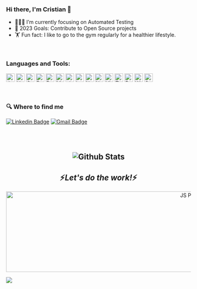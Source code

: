 ### Hi there, I'm Cristian 👋

- 🧑🏽‍💻 I’m currently focusing on Automated Testing
- 🥅 2023 Goals: Contribute to Open Source projects
- 🏋️ Fun fact: I like to go to the gym regularly for a healthier lifestyle.

<br />

### Languages and Tools:
<p>
<img src="https://img.shields.io/badge/JavaScript-282C34?logo=javascript&logoColor=F7DF1E" alt="JavaScript logo" title="JavaScript" height="23" />
<img src="https://img.shields.io/badge/HTML5-282C34?logo=html5&logoColor=E34F26" alt="HTML5 logo" title="HTML5" height="23" />
<img src="https://img.shields.io/badge/CSS3-282C34?logo=css3&logoColor=1572B6" alt="CSS3 logo" title="CSS3" height="23" />
<img src="https://img.shields.io/badge/React JS-282C34?logo=react&logoColor=61DAFB" alt="React JS logo" title="ReactJS" height="23" />
<img src="https://img.shields.io/badge/Redux-282C34?logo=redux&logoColor=764ABC" alt="Redux logo" title="Redux" height="23" />
<img src="https://img.shields.io/badge/MongoDB-282C34?logo=mongodb&logoColor=3FA037" alt="MongoDB logo" title="MongoDB" height="23" />
<img src="https://img.shields.io/badge/git-282C34?logo=git&logoColor=F05032" alt="git logo" title="git" height="23" />
<img src="https://img.shields.io/badge/Heroku-282C34?logo=heroku&logoColor=6762A6" alt="heroku logo" title="heroku" height="23" />
<img src="https://img.shields.io/badge/NPM-282C34?logo=npm&logoColor=#7743CE" alt="NPM logo" title="NPM" height="23" />
<img src="https://img.shields.io/badge/NodeJS-282C34?logo=Node.js&logoColor=#215732" alt="NodeJS logo" title="NondeJS" height="23" />
<img src="https://img.shields.io/badge/VS%20Code-282C34?logo=visual-studio-code&logoColor=007ACC" alt="Visual Studio Code logo" title="Visual Studio Code" height="23"/>
<img src="https://img.shields.io/badge/Tailwind%20CSS-282C34?logo=tailwind-css&logoColor=38B2AC" alt="Tailwind CSS logo" title="Tailwind CSS" height="23"/>
<img src="https://img.shields.io/badge/Bootstrap-282C34?logo=bootstrap&logoColor=7848d9" alt="Bootstrap logo" title="Bootstrap" height="23"/>
<img src="https://img.shields.io/badge/WebDriverI/O-282C34?logo=webdriverio&logoColor=e0531f" alt="WebDriverI/O logo" title="WebDriverI/O" height="23"/>
<img src="https://img.shields.io/badge/Selenium-282C34?logo=selenium&logoColor=07e007" alt="Selenium logo" title="Selenium" height="23"/>
</p>
<br />

### 🔍  Where to find me
[![Linkedin Badge](https://img.shields.io/badge/LinkedIn-282C34?logo=linkedin&logoColor=0e76a8&link=https://www.linkedin.com/in/cristian-dicu-56a8741a5/)](https://www.linkedin.com/in/cristian-dicu-56a8741a5/)
[![Gmail Badge](https://img.shields.io/badge/dicucristian24@gmail.com-282C34?logo=gmail&logoColor=EA4335&link=mailto:15203012@iubat.edu)](mailto:dicucristian24@gmail.com)

<h2><h2>
  
<br />
<p align="center"><img src="https://github-readme-stats.vercel.app/api?username=dicucristiann&show_icons=true&theme=aura" alt="Github Stats" /></p>

<h2 align='center'>⚡️<i>Let's do the work!</i>⚡️</h2>
<p align="center">
   <img src="https://www.section.io/engineering-education/javascript-particles-effect-with-tsparticles/linked-particles.gif" alt="JS Particles" height="220" width="1012"/>
   </p>

![](https://komarev.com/ghpvc/?username=dicucritiann)


